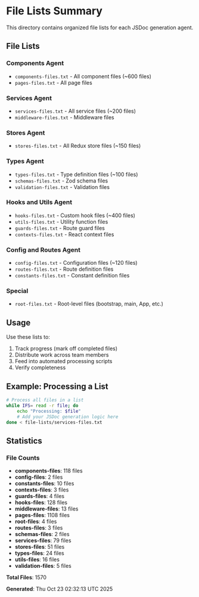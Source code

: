 # File Lists Summary

This directory contains organized file lists for each JSDoc generation agent.

## File Lists

### Components Agent
- `components-files.txt` - All component files (~600 files)
- `pages-files.txt` - All page files

### Services Agent
- `services-files.txt` - All service files (~200 files)
- `middleware-files.txt` - Middleware files

### Stores Agent
- `stores-files.txt` - All Redux store files (~150 files)

### Types Agent
- `types-files.txt` - Type definition files (~100 files)
- `schemas-files.txt` - Zod schema files
- `validation-files.txt` - Validation files

### Hooks and Utils Agent
- `hooks-files.txt` - Custom hook files (~400 files)
- `utils-files.txt` - Utility function files
- `guards-files.txt` - Route guard files
- `contexts-files.txt` - React context files

### Config and Routes Agent
- `config-files.txt` - Configuration files (~120 files)
- `routes-files.txt` - Route definition files
- `constants-files.txt` - Constant definition files

### Special
- `root-files.txt` - Root-level files (bootstrap, main, App, etc.)

## Usage

Use these lists to:
1. Track progress (mark off completed files)
2. Distribute work across team members
3. Feed into automated processing scripts
4. Verify completeness

## Example: Processing a List

```bash
# Process all files in a list
while IFS= read -r file; do
    echo "Processing: $file"
    # Add your JSDoc generation logic here
done < file-lists/services-files.txt
```

## Statistics

### File Counts

- **components-files**: 118 files
- **config-files**: 2 files
- **constants-files**: 10 files
- **contexts-files**: 3 files
- **guards-files**: 4 files
- **hooks-files**: 128 files
- **middleware-files**: 13 files
- **pages-files**: 1108 files
- **root-files**: 4 files
- **routes-files**: 3 files
- **schemas-files**: 2 files
- **services-files**: 79 files
- **stores-files**: 51 files
- **types-files**: 24 files
- **utils-files**: 16 files
- **validation-files**: 5 files

**Total Files**: 1570

**Generated**: Thu Oct 23 02:32:13 UTC 2025
